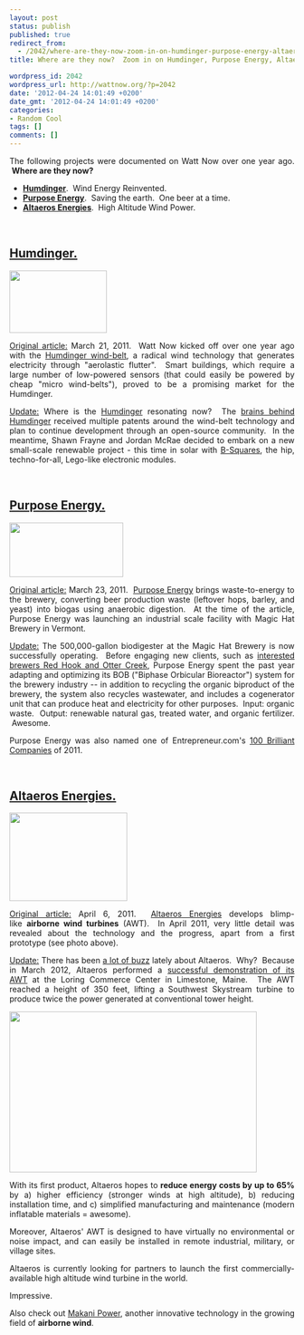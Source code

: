 ```yaml
---
layout: post
status: publish
published: true
redirect_from:
  - /2042/where-are-they-now-zoom-in-on-humdinger-purpose-energy-altaeros
title: Where are they now?  Zoom in on Humdinger, Purpose Energy, Altaeros.

wordpress_id: 2042
wordpress_url: http://wattnow.org/?p=2042
date: '2012-04-24 14:01:49 +0200'
date_gmt: '2012-04-24 14:01:49 +0200'
categories:
- Random Cool
tags: []
comments: []
---
```

<p style="text-align: justify;">The following projects were documented on Watt Now over one year ago. &nbsp;<strong>Where are they now?</strong></p>
<ul>
<li><strong><a title="Hummm &hellip;" href="http://wattnow.org/4/hummm">Humdinger</a></strong>. &nbsp;Wind Energy Reinvented.</li>
<li><strong><a title="Purpose Energy, Inc." href="http://wattnow.org/27/purpose-energy-inc">Purpose Energy</a></strong>. &nbsp;Saving the earth. &nbsp;One beer at a time.</li>
<li><strong><a title="Altaeros Energies" href="http://wattnow.org/95/altaeros-energies">Altaeros Energies</a></strong>. &nbsp;High Altitude Wind Power.</li>
</ul>
<p>&nbsp;</p>
<h2 style="text-align: justify;"><strong><a title="Hummm &hellip;" href="http://wattnow.org/4/hummm">Humdinger.</a></strong></h2>
<p style="text-align: justify;"><a href="{{ 'assets/from-wordpress/uploads/2012/04/humdinger-small-windbelt.png' | relative_url }}"><img title="humdinger - small windbelt" src="{{ 'assets/from-wordpress/uploads/2012/04/humdinger-small-windbelt.png' | relative_url }}" alt="" width="172" height="110" /></a></p>
<p style="text-align: justify;"><span style="text-decoration: underline;">Original article:</span> March 21, 2011. &nbsp;Watt Now kicked off over one year ago with&nbsp;the&nbsp;<a href="http://wattnow.org/4/hummm">Humdinger wind-belt</a>, a radical wind technology that generates electricity through "aerolastic flutter". &nbsp;Smart buildings, which require a large number of low-powered sensors (that could easily be powered by cheap "micro wind-belts"), proved to be a promising market for the Humdinger.</p>
<p style="text-align: justify;"><span style="text-decoration: underline;">Update:</span>&nbsp;Where is the <a href="http://www.humdingerwind.com/">Humdinger</a>&nbsp;resonating&nbsp;now? &nbsp;The <a href="http://www.humdingerwind.com/#/oc_about/">brains behind Humdinger</a>&nbsp;received multiple patents around the wind-belt technology and plan to continue development through an open-source community. &nbsp;In the meantime, Shawn Frayne and Jordan McRae decided to embark on a new small-scale renewable project - this time in solar with <a href="http://www.b-squares.com/">B-Squares</a>, the hip, techno-for-all, Lego-like electronic modules.</p>
<p>&nbsp;</p>
<h2 style="text-align: justify;"><strong><a title="Purpose Energy, Inc." href="http://wattnow.org/27/purpose-energy-inc">Purpose Energy.</a></strong></h2>
<p style="text-align: justify;"><a href="{{ 'assets/from-wordpress/uploads/2012/04/purpose.png' | relative_url }}"><img class="alignnone  wp-image-2048" title="purpose" src="{{ 'assets/from-wordpress/uploads/2012/04/purpose.png' | relative_url }}" alt="" width="201" height="96" /></a></p>
<p style="text-align: justify;"><span style="text-decoration: underline;">Original article:</span>&nbsp;March 23, 2011. &nbsp;<a href="http://wattnow.org/27/purpose-energy-inc">Purpose Energy</a>&nbsp;brings waste-to-energy to the brewery, converting beer production waste (leftover hops, barley, and yeast) into biogas using anaerobic digestion. &nbsp;At the time of the article, Purpose Energy was launching an industrial scale facility with Magic Hat Brewery in Vermont.</p>
<p style="text-align: justify;"><span style="text-decoration: underline;">Update:</span>&nbsp;The 500,000-gallon biodigester at the Magic Hat Brewery is now successfully operating. &nbsp;Before engaging new clients, such as&nbsp;<a href="http://www.wasterecyclingnews.com/arcshow.html?id=11082202901">interested brewers Red Hook and Otter Creek</a>, Purpose Energy spent the past year adapting and optimizing its BOB ("Biphase Orbicular Bioreactor") system for the brewery industry -- in addition to recycling the organic biproduct of the brewery, the system also recycles wastewater, and includes a cogenerator unit that can produce heat and electricity for other purposes. &nbsp;Input: organic waste. &nbsp;Output: renewable natural gas, treated water, and organic fertilizer. &nbsp;Awesome.</p>
<p style="text-align: justify;">Purpose Energy was also named one of Entrepreneur.com's <a href="http://www.purposeenergy.com/news.htm">100 Brilliant Companies</a> of 2011.</p>
<p>&nbsp;</p>
<h2 style="text-align: justify;"><strong><a title="Altaeros Energies" href="http://wattnow.org/95/altaeros-energies">Altaeros Energies.</a></strong></h2>
<p style="text-align: justify;"><a href="{{ 'assets/from-wordpress/uploads/2012/04/altaeros.jpg' | relative_url }}"><img class="alignnone  wp-image-2069" title="altaeros" src="{{ 'assets/from-wordpress/uploads/2012/04/altaeros.jpg' | relative_url }}" alt="" width="208" height="156" /></a></p>
<p style="text-align: justify;"><span style="text-decoration: underline;">Original article:</span>&nbsp;April 6, 2011. &nbsp;<a title="Altaeros Energies" href="http://wattnow.org/95/altaeros-energies">Altaeros Energies</a> develops blimp-like&nbsp;<strong>airborne wind turbines</strong> (AWT). &nbsp;In April 2011, very little detail was revealed about the technology and the progress, apart from a first prototype (see photo above).</p>
<p style="text-align: justify;"><span style="text-decoration: underline;">Update:</span>&nbsp;There has been <a href="http://www.treehugger.com/wind-technology/inflatable-high-altitude-wind-turbine-may-produce-double-power-half-cost.html">a lot of buzz</a> lately about Altaeros. &nbsp;Why? &nbsp;Because in March 2012, Altaeros performed a <a href="http://www.altaerosenergies.com/AltaerosPressRelease032712.pdf">successful demonstration of its AWT</a>&nbsp;at the Loring Commerce Center in Limestone, Maine. &nbsp;The AWT reached a height of 350 feet, lifting a Southwest Skystream turbine to produce twice the power generated at conventional tower height.</p>
<p style="text-align: justify;"><a href="http://www.altaerosenergies.com/AltaerosPressRelease032712.pdf"><img class="alignnone  wp-image-2072" title="altaeros-update" src="{{ 'assets/from-wordpress/uploads/2012/04/altaeros-update.jpg' | relative_url }}" alt="" width="437" height="284" /></a></p>
<p style="text-align: justify;">With its first product, Altaeros hopes to <strong>reduce energy costs by up to 65%</strong> by a) higher efficiency (stronger winds at high altitude), b) reducing installation time, and c) simplified manufacturing and maintenance (modern inflatable materials = awesome).</p>
<p style="text-align: justify;">Moreover, Altaeros' AWT is designed to have virtually no environmental or noise impact, and can easily be installed in remote industrial, military, or village sites.</p>
<p style="text-align: justify;">Altaeros is currently looking for partners to launch the first commercially-available high altitude wind turbine in the world.</p>
<p style="text-align: justify;">Impressive.</p>
<p style="text-align: justify;">Also check out <a title="Makani Power.  High capacity wind." href="http://wattnow.org/1148/makani-power-high-capacity-wind">Makani Power</a>, another innovative technology in the growing field of <strong>airborne wind</strong>.</p>

